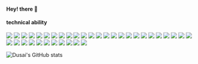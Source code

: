 #### Hey! there 👋
#### technical ability
![](https://img.shields.io/badge/Linux-brightgreen) ![](https://img.shields.io/badge/Ansible-brightgreen) ![](https://img.shields.io/badge/Windows-brightgreen) ![](https://img.shields.io/badge/Vmware-brightgreen) ![](https://img.shields.io/badge/Proxmox-brightgreen) ![](https://img.shields.io/badge/Mysql-brightgreen) ![](https://img.shields.io/badge/Oracle-brightgreen) ![](https://img.shields.io/badge/Redis-brightgreen) ![](https://img.shields.io/badge/Mogo-brightgreen) ![](https://img.shields.io/badge/ELK-brightgreen) ![](https://img.shields.io/badge/MQ-brightgreen) ![](https://img.shields.io/badge/LNMP-brightgreen) ![](https://img.shields.io/badge/LAMP-brightgreen) 
![](https://img.shields.io/badge/FastDFS-brightgreen) ![](https://img.shields.io/badge/ZFS-brightgreen) ![](https://img.shields.io/badge/Ceph-brightgreen) ![](https://img.shields.io/badge/NFS-brightgreen) ![](https://img.shields.io/badge/Raid-brightgreen)
![](https://img.shields.io/badge/Shell-brightgreen) ![](https://img.shields.io/badge/CI/CD-brightgreen) ![](https://img.shields.io/badge/Python-brightgreen) ![](https://img.shields.io/badge/Docker-brightgreen) ![](https://img.shields.io/badge/Rancher-brightgreen) ![](https://img.shields.io/badge/Kubernetes-brightgreen) ![](https://img.shields.io/badge/Network-brightgreen) ![](https://img.shields.io/badge/VPN-brightgreen)  ![](https://img.shields.io/badge/DataCentre-brightgreen) ![](https://img.shields.io/badge/Zabbix-brightgreen) ![](https://img.shields.io/badge/Prometheus-brightgreen) ![](https://img.shields.io/badge/Grafana-brightgreen) ![](https://img.shields.io/badge/HP-brightgreen) ![](https://img.shields.io/badge/Dell-brightgreen) ![](https://img.shields.io/badge/Supermicro-brightgreen) ![](https://img.shields.io/badge/Powerleader-brightgreen) ![](https://img.shields.io/badge/BlockChain-brightgreen) ![](https://img.shields.io/badge/Filecoin-brightgreen) 

![Dusai's GitHub stats](https://github-readme-stats.vercel.app/api?username=Eric-3A&show_icons=true&theme=radical)
<!--
**Eric-3A/Eric-3A** is a ✨ _special_ ✨ repository because its `README.md` (this file) appears on your GitHub profile.

Here are some ideas to get you started:

- 🔭 I’m currently working on ...
- 🌱 I’m currently learning ...
- 👯 I’m looking to collaborate on ...
- 🤔 I’m looking for help with ...
- 💬 Ask me about ...
- 📫 How to reach me: ...
- 😄 Pronouns: ...
- ⚡ Fun fact: ...
![Dusai's GitHub stats](https://github-readme-stats.vercel.app/api?username=Eric-3A&show_icons=true&theme=radical)
-->
